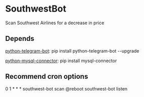 # SouthwestBot
Scan Southwest Airlines for a decrease in price

## Depends
[python-telegram-bot](https://github.com/python-telegram-bot/python-telegram-bot): pip install python-telegram-bot --upgrade

[python-mysql-connector](https://dev.mysql.com/downloads/connector/python/): pip install mysql-connector

## Recommend cron options
0 1 * * * southwest-bot scan
@reboot southwest-bot listen
